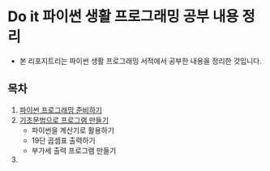 # Do it 파이썬 생활 프로그래밍 공부 내용 정리

* 본 리포지트리는 파이썬 생활 프로그래밍 서적에서 공부한 내용을 정리한 것입니다.

## 목차
1. [파이썬 프로그래밍 준비하기](https://github.com/cpufilecode/python_life_codeing/tree/master/01)
2. [기초문법으로 프로그램 만들기](https://github.com/cpufilecode/python_life_codeing/tree/master/02)
   * 파이썬을 계산기로 활용하기
   * 19단 곱셈표 출력하기
   * 부가세 출력 프로그램 만들기
3. 